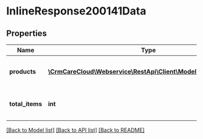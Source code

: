 # InlineResponse200141Data

## Properties
Name | Type | Description | Notes
------------ | ------------- | ------------- | -------------
**products** | [**\CrmCareCloud\Webservice\RestApi\Client\Model\RewardProduct[]**](RewardProduct.md) | List of products tied to the reward. | [optional] 
**total_items** | **int** | The number of all found products. | [optional] 

[[Back to Model list]](../../README.md#documentation-for-models) [[Back to API list]](../../README.md#documentation-for-api-endpoints) [[Back to README]](../../README.md)

